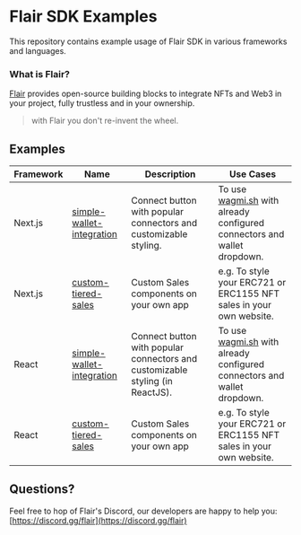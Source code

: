 # Flair SDK Examples

This repository contains example usage of Flair SDK in various frameworks and languages.

### What is Flair?

[Flair](https://flair.dev) provides open-source building blocks to integrate NFTs and Web3 in your project, fully trustless and in your ownership.

> with Flair you don't re-invent the wheel.

## Examples

| Framework | Name                                                           | Description                                                                   | Use Cases                                                                                                     |
| --------- | -------------------------------------------------------------- | ----------------------------------------------------------------------------- | ------------------------------------------------------------------------------------------------------------- |
| Next.js   | [simple-wallet-integration](next.js/simple-wallet-integration) | Connect button with popular connectors and customizable styling.              | To use [wagmi.sh](https://github.com/wagmi-dev/wagmi) with already configured connectors and wallet dropdown. |
| Next.js   | [custom-tiered-sales](next.js/custom-tiered-sales)             | Custom Sales components on your own app                                       | e.g. To style your ERC721 or ERC1155 NFT sales in your own website.                                           |
| React     | [simple-wallet-integration](react/simple-wallet-integration)   | Connect button with popular connectors and customizable styling (in ReactJS). | To use [wagmi.sh](https://github.com/wagmi-dev/wagmi) with already configured connectors and wallet dropdown. |
| React     | [custom-tiered-sales](react/custom-tiered-sales)               | Custom Sales components on your own app                                       | e.g. To style your ERC721 or ERC1155 NFT sales in your own website.                                           |

<!--                                                                                                     | [react / custom-tiered-sales](react/custom-tiered-sales)                             | Custom NFT Minting Sales page on your own app                                                                     | e.g. To use give your users a native minting experience with your own styling. |
| [react / community-airdrop-reward-stream](react/custom-tiered-sales)                                | Airdrop ERC20 rewards to your NFT community.                                                   | e.g. To reward long-term holders of your NFTs with a credit token or your own gaming token.                       |
| [nodejs / mint-nft-by-role-meta-transactions](nodejs/express/mint-nft-by-role-meta-transactions)         | Mint new NFTs from your backend using meta transactions, using Roles.                          | e.g. To pay for gas on behalf of your users.                                                                      |
| [nodejs / mint-one-of-one-nfts-meta-transactions](nodejs/express/mint-one-of-one-nfts-meta-transactions) | Mint new NFTs from your backend using meta transactions, with dedicated metadata for each NFT. | e.g. When users do a certain action on your app and mint an NFT to their wallet, with dynamic metadata and image. |
| -->

## Questions?

Feel free to hop of Flair's Discord, our developers are happy to help you: [https://discord.gg/flair](https://discord.gg/flair)
